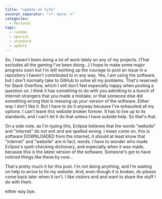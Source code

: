 ```yaml
---
title: "update on life"
excerpt_separator: "<!--more-->"
categories:
  - Personal
tags:
  - random
  - special
  - standard
  - update
---
```


So, I haven't been doing a lot of work lately on any of my projects. (That excludes all the gaming I've been doing...) I hope to make some major progress soon but I'm still working up the courage to post an issue in a repository I haven't contributed to in any way. Yes, I am using the software, but I don't normally take to GitHub to solve all my problems. That's reserved for Stack Overflow, which I still don't feel especially happy when posting a question on. I think it has something to do with you admitting to a bunch of internet strangers that you made a mistake, or that someone else did something wrong that is messing up your version of the software. Either way I don't like it. But I have to do it anyway because I've exhausted all my options. I can't leave this website broken forever. It has to live up to its standards, and I can't let it do that unless I have outside help. So that's that.

On a side note, as I'm typing this, Eclipse believes that the words "website" and "internet" do not exit and are spelled wrong. I mean come on, this is software DOWNLOADED from the internet, it should at least know that "internet" and "website" are in fact, words. I have to wonder who made Eclipse's spell-checking dictionary, and especially when it was made, because this is the latest version of the software. Someone's got to have noticed things like these by now...

That's pretty much it for this post. I'm not doing anything, and I'm waiting on help to arrive to fix my website. And, even though it is broken, do please come back later when it isn't. I like visitors and and want to share the stuff I do with them.

either way bye.
